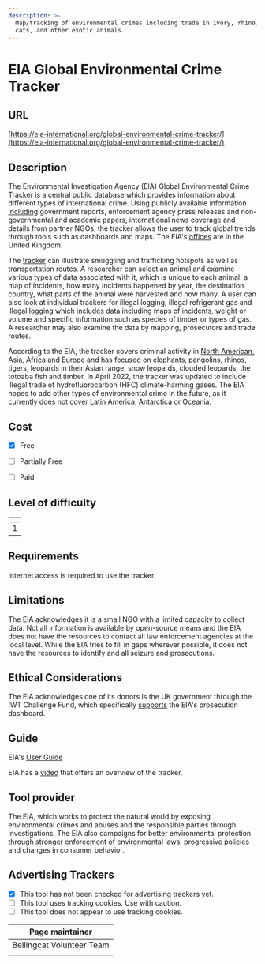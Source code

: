 ```yaml
---
description: >-
  Map/tracking of environmental crimes including trade in ivory, rhino, big
  cats, and other exotic animals.
---
```


# EIA Global Environmental Crime Tracker

## URL

[https://eia-international.org/global-environmental-crime-tracker/](https://eia-international.org/global-environmental-crime-tracker/)

## Description

The Environmental Investigation Agency (EIA) Global Environmental Crime Tracker is a central public database which provides information about different types of international crime. Using publicly available information [including](https://eia-international.org/global-environmental-crime-tracker/) government reports, enforcement agency press releases and non-governmental and academic papers, international news coverage and details from partner NGOs, the tracker allows the user to track global trends through tools such as dashboards and maps. The EIA's [offices](https://eia-international.org/about-us/contact-us/) are in the United Kingdom.

The [tracker](https://app.powerbi.com/view?r=eyJrIjoiZGJmNGIwODgtMTgyMS00NmVlLWJmNWUtZTAzZDBlMmQ1ODI2IiwidCI6IjBiMzNkZjAwLTYzNGMtNDBlYy1iOGQ5LTZhMGI2MjYyNmU1ZCJ9\&pageName=ReportSection3a4afc2758f1f77c3f32) can illustrate smuggling and trafficking hotspots as well as transportation routes. A researcher can select an animal and examine various types of data associated with it, which is unique to each animal: a map of incidents, how many incidents happened by year, the destination country, what parts of the animal were harvested and how many. A user can also look at individual trackers for illegal logging, illegal refrigerant gas and illegal logging which includes data including maps of incidents, weight or volume and specific information such as species of timber or types of gas. A researcher may also examine the data by mapping, prosecutors and trade routes.

According to the EIA, the tracker covers criminal activity in [North American, Asia, Africa and Europe](https://eia-international.org/about-us/where-do-we-work/) and has [focused](https://eia-international.org/our-investigations/global-environmental-crime-tracker-2/) on elephants, pangolins, rhinos, tigers, leopards in their Asian range, snow leopards, clouded leopards, the totoaba fish and timber. In April 2022, the tracker was updated to include illegal trade of hydrofluorocarbon (HFC) climate-harming gases. The EIA hopes to add other types of environmental crime in the future, as it currently does not cover Latin America, Antarctica or Oceania.

## Cost

* [x] Free
* [ ] Partially Free
* [ ] Paid



## Level of difficulty

<table><thead><tr><th data-type="rating" data-max="5"></th></tr></thead><tbody><tr><td>1</td></tr></tbody></table>

## Requirements

Internet access is required to use the tracker.

## Limitations

The EIA acknowledges it is a small NGO with a limited capacity to collect data. Not all information is available by open-source means and the EIA does not have the resources to contact all law enforcement agencies at the local level. While the EIA tries to fill in gaps wherever possible, it does not have the resources to identify and all seizure and prosecutions.&#x20;

## Ethical Considerations

The EIA acknowledges one of its donors is the UK government through the IWT Challenge Fund, which specifically [supports](https://eia-international.org/global-environmental-crime-tracker/) the EIA's prosecution dashboard.

## Guide

EIA's [User Guide](https://eia-international.org/wp-content/uploads/EIA-UK-Global-Environmental-Crime-Tracker-User-Guide-v3.pdf)

EIA has a [video](https://www.youtube.com/watch?v=mKfZ7XDxb_4) that offers an overview of the tracker.

## Tool provider

The EIA, which works to protect the natural world by exposing environmental crimes and abuses and the responsible parties through investigations. The EIA also campaigns for better environmental protection through stronger enforcement of environmental laws, progressive policies and changes in consumer behavior.

## Advertising Trackers

* [x] This tool has not been checked for advertising trackers yet.
* [ ] This tool uses tracking cookies. Use with caution.
* [ ] This tool does not appear to use tracking cookies.

| Page maintainer           |
| ------------------------- |
| Bellingcat Volunteer Team |
|                           |
